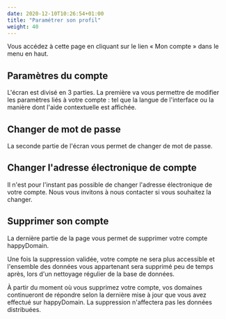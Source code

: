 ```yaml
---
date: 2020-12-10T10:26:54+01:00
title: "Paramétrer son profil"
weight: 40
---
```


Vous accédez à cette page en cliquant sur le lien « Mon compte » dans le menu en haut.

## Paramètres du compte

L'écran est divisé en 3 parties. La première va vous permettre de modifier les paramètres liés à votre compte : tel que la langue de l'interface ou la manière dont l'aide contextuelle est affichée.


## Changer de mot de passe

La seconde partie de l'écran vous permet de changer de mot de passe.


## Changer l'adresse électronique de compte

Il n'est pour l'instant pas possible de changer l'adresse électronique de votre compte. Nous vous invitons à nous contacter si vous souhaitez la changer.


## Supprimer son compte

La dernière partie de la page vous permet de supprimer votre compte happyDomain.

Une fois la suppression validée, votre compte ne sera plus accessible et l'ensemble des données vous appartenant sera supprimé peu de temps après, lors d'un nettoyage régulier de la base de données.

À partir du moment où vous supprimez votre compte, vos domaines continueront de répondre selon la dernière mise à jour que vous avez effectué sur happyDomain. La suppression n'affectera pas les données distribuées.
